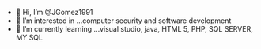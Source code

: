 - 👋 Hi, I’m @JGomez1991
- 👀 I’m interested in ...computer security and software development
- 🌱 I’m currently learning ...visual studio, java, HTML 5, PHP, SQL SERVER, MY SQL


<!---
JGomez1991/JGomez1991 is a ✨ special ✨ repository because its `README.md` (this file) appears on your GitHub profile.
You can click the Preview link to take a look at your changes.
--->
